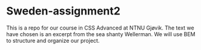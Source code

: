# Sweden-assignment2
This is a repo for our course in CSS Advanced at NTNU Gjøvik.
The text we have chosen is an excerpt from the sea shanty Wellerman.
We will use BEM to structure and organize our project.
